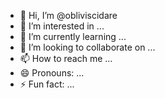 - 👋 Hi, I’m @obliviscidare
- 👀 I’m interested in ...
- 🌱 I’m currently learning ...
- 💞️ I’m looking to collaborate on ...
- 📫 How to reach me ...
- 😄 Pronouns: ...
- ⚡ Fun fact: ...

<!---
obliviscidare/obliviscidare is a ✨ special ✨ repository because its `README.md` (this file) appears on your GitHub profile.
You can click the Preview link to take a look at your changes.
--->
